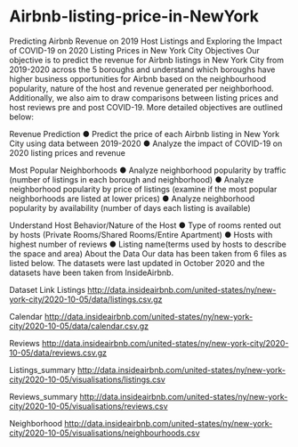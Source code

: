 # Airbnb-listing-price-in-NewYork
Predicting Airbnb Revenue on 2019 Host Listings and Exploring the Impact of COVID-19 on 2020 Listing Prices in New York City
Objectives
Our objective is to predict the revenue for Airbnb listings in New York City from 2019-2020 across the 5 boroughs and understand which boroughs have higher business opportunities for Airbnb based on the neighbourhood popularity, nature of the host and revenue generated per neighborhood. Additionally, we also aim to draw comparisons between listing prices and host reviews pre and post COVID-19. More detailed objectives are outlined below: 

Revenue Prediction
●	Predict the price of each Airbnb listing in New York City using data between 2019-2020
●	Analyze the impact of COVID-19 on 2020 listing prices and revenue 

Most Popular Neighborhoods
●	Analyze neighborhood popularity by traffic (number of listings in each borough and neighborhood)
●	Analyze neighborhood popularity by price of listings (examine if the most popular neighborhoods are listed at lower prices)
●	Analyze neighborhood popularity by availability (number of days each listing is available)

Understand Host Behavior/Nature of the Host
●	Type of rooms rented out by hosts (Private Rooms/Shared Rooms/Entire Apartment)
●	Hosts with highest number of reviews 
●	Listing name(terms used by hosts to describe the space and area)
About the Data
Our data has been taken from 6 files as listed below. The datasets were last updated in October 2020 and the datasets have been taken from InsideAirbnb.


Dataset	Link
Listings	http://data.insideairbnb.com/united-states/ny/new-york-city/2020-10-05/data/listings.csv.gz 

Calendar	http://data.insideairbnb.com/united-states/ny/new-york-city/2020-10-05/data/calendar.csv.gz 

Reviews	http://data.insideairbnb.com/united-states/ny/new-york-city/2020-10-05/data/reviews.csv.gz 

Listings_summary	http://data.insideairbnb.com/united-states/ny/new-york-city/2020-10-05/visualisations/listings.csv 

Reviews_summary	http://data.insideairbnb.com/united-states/ny/new-york-city/2020-10-05/visualisations/reviews.csv 

Neighborhood	http://data.insideairbnb.com/united-states/ny/new-york-city/2020-10-05/visualisations/neighbourhoods.csv 



